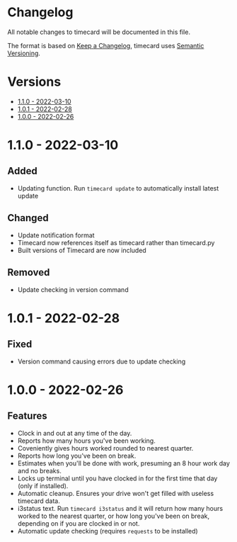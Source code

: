 # Changelog <!-- omit in toc -->
All notable changes to timecard will be documented in this file.

The format is based on [Keep a Changelog](https://keepachangelog.com/en/1.0.0/),
timecard uses [Semantic Versioning](https://semver.org/spec/v2.0.0.html).

# Versions <!-- omit in toc -->

- [1.1.0 - 2022-03-10](#110---2022-03-10)
- [1.0.1 - 2022-02-28](#101---2022-02-28)
- [1.0.0 - 2022-02-26](#100---2022-02-26)

# 1.1.0 - 2022-03-10

## Added <!-- omit in toc -->
- Updating function. Run `timecard update` to automatically install latest update

## Changed <!-- omit in toc -->
- Update notification format
- Timecard now references itself as timecard rather than timecard.py
- Built versions of Timecard are now included

## Removed <!-- omit in toc -->
- Update checking in version command



# 1.0.1 - 2022-02-28

## Fixed <!-- omit in toc -->
- Version command causing errors due to update checking



# 1.0.0 - 2022-02-26

## Features <!-- omit in toc -->
- Clock in and out at any time of the day.
- Reports how many hours you've been working.
- Coveniently gives hours worked rounded to nearest quarter.
- Reports how long you've been on break.
- Estimates when you'll be done with work, presuming an 8 hour work day and no breaks.
- Locks up terminal until you have clocked in for the first time that day (only if installed).
- Automatic cleanup. Ensures your drive won't get filled with useless timecard data.
- i3status text. Run `timecard i3status` and it will return how many hours worked to the nearest quarter, or how long you've been on break, depending on if you are clocked in or not.
- Automatic update checking (requires `requests` to be installed)